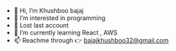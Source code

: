 - 👋 Hi, I’m Khushboo bajaj
- 👀 I’m interested in programming
- 🥺 Lost last account
- 🌱 I’m currently learning React , AWS
- 📫 Reachme through 👉 bajajkhushboo32@gmail.com

<!---
bajajlkhushboo/bajajlkhushboo is a ✨ special ✨ repository because its `README.md` (this file) appears on your GitHub profile.
You can click the Preview link to take a look at your changes.
--->
